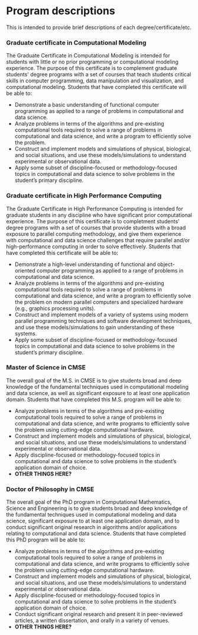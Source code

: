 # Program descriptions

This is intended to provide brief descriptions of each degree/certificate/etc.

### Graduate certificate in Computational Modeling  

The Graduate Certificate in Computational Modeling is intended for students with little or no prior programming or computational modeling experience. The purpose of this certificate is to complement graduate students' degree programs with a set of courses that teach students critical skills in computer programming, data manipulation and visualization, and computational modeling.  Students that have completed this certificate will be able to: 
 
* Demonstrate a basic understanding of functional computer programming as applied to a range of problems in computational and data science.  
* Analyze problems in terms of the algorithms and pre-existing computational tools required to solve a range of problems in computational and data science, and write a program to efficiently solve the problem.  * Construct and implement models and simulations of physical, biological, and social situations, and use these models/simulations to understand experimental or observational data.  
* Apply some subset of discipline-focused or methodology-focused topics in computational and data science to solve problems in the student’s primary discipline.

### Graduate certificate in High Performance Computing  

The Graduate Certificate in High Performance Computing is intended for graduate students in any discipline who have significant prior computational experience.  The purpose of this certificate is to completment students' degree programs with a set of courses that provide students with a broad exposure to parallel computing methodology, and give them experience with computational and data science challenges that require parallel and/or high-performance computing in order to solve effectively.
 Students that have completed this certificate will be able to:
* Demonstrate a high-level understanding of functional and object-oriented computer programming as applied to a range of problems in computational and data science.
* Analyze problems in terms of the algorithms and pre-existing computational tools required to solve a range of problems in computational and data science, and write a program to efficiently solve the problem on modern parallel computers and specialized hardware (e.g., graphics processing units).
* Construct and implement models of a variety of systems using modern parallel programming techniques and software development techniques, and use these models/simulations to gain understanding of these systems.
* Apply some subset of discipline-focused or methodology-focused topics in computational and data science to solve problems in the student’s primary discipline.
### Master of Science in CMSE  

The overall goal of the M.S. in CMSE is to give students broad and deep knowledge of the fundamental techniques used in computational modeling and data science, as well as significant exposure to at least one application domain.  Students that have completed this M.S. program will be able to:

* Analyze problems in terms of the algorithms and pre-existing computational tools required to solve a range of problems in computational and data science, and write programs to efficiently solve the problem using cutting-edge computational hardware.  * Construct and implement models and simulations of physical, biological, and social situations, and use these models/simulations to understand experimental or observational data.  * Apply discipline-focused or methodology-focused topics in computational and data science to solve problems in the student’s application domain of choice.
* **OTHER THINGS HERE?**

### Doctor of Philosophy in CMSE  

The overall goal of the PhD program in Computational Mathematics, Science and Engineering is to give students broad and deep knowledge of the fundamental techniques used in computational modeling and data science, significant exposure to at least one application domain, and to conduct significant original research in algorithms and/or applications relating to computational and data science.  Students that have completed this PhD program will be able to:

* Analyze problems in terms of the algorithms and pre-existing computational tools required to solve a range of problems in computational and data science, and write programs to efficiently solve the problem using cutting-edge computational hardware.  * Construct and implement models and simulations of physical, biological, and social situations, and use these models/simulations to understand experimental or observational data.  * Apply discipline-focused or methodology-focused topics in computational and data science to solve problems in the student’s application domain of choice.
* Conduct significant original research and present it in peer-reviewed articles, a written dissertation, and orally in a variety of venues.  * **OTHER THINGS HERE?**
